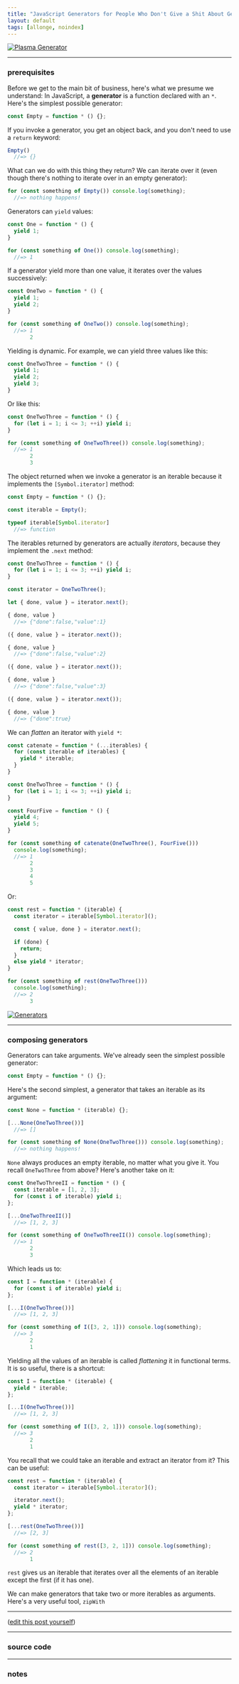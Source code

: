 ```yaml
---
title: "JavaScript Generators for People Who Don't Give a Shit About GettingStuffDone™"
layout: default
tags: [allonge, noindex]
---
```


[![Plasma Generator](/assets/images/plasma-generator.jpg)](https://www.flickr.com/photos/willfolsom/6951127040)

---

### prerequisites

Before we get to the main bit of business, here's what we presume we understand: In JavaScript, a **generator** is a function declared with an `*`. Here's the simplest possible generator:

```javascript
const Empty = function * () {};
```

If you invoke a generator, you get an object back, and you don't need to use a `return` keyword:

```javascript
Empty()
  //=> {}
```

What can we do with this thing they return? We can iterate over it (even though there's nothing to iterate over in an empty generator):

```javascript
for (const something of Empty()) console.log(something);
  //=> nothing happens!
```
Generators can `yield` values:

```javascript
const One = function * () {
  yield 1;
}

for (const something of One()) console.log(something);
  //=> 1
```

If a generator yield more than one value, it iterates over the values successively:

```javascript
const OneTwo = function * () {
  yield 1;
  yield 2;
}

for (const something of OneTwo()) console.log(something);
  //=> 1
       2
```

Yielding is dynamic. For example, we can yield three values like this:

```javascript
const OneTwoThree = function * () {
  yield 1;
  yield 2;
  yield 3;
}
```

Or like this:

```javascript
const OneTwoThree = function * () {
  for (let i = 1; i <= 3; ++i) yield i;
}

for (const something of OneTwoThree()) console.log(something);
  //=> 1
       2
       3
```

The object returned when we invoke a generator is an iterable because it implements the `[Symbol.iterator]` method:

```javascript
const Empty = function * () {};

const iterable = Empty();

typeof iterable[Symbol.iterator]
  //=> function
```

The iterables returned by generators are actually *iterators*, because they implement the `.next` method:

```javascript
const OneTwoThree = function * () {
  for (let i = 1; i <= 3; ++i) yield i;
}

const iterator = OneTwoThree();

let { done, value } = iterator.next();

{ done, value }
  //=> {"done":false,"value":1}

({ done, value } = iterator.next());

{ done, value }
  //=> {"done":false,"value":2}

({ done, value } = iterator.next());

{ done, value }
  //=> {"done":false,"value":3}

({ done, value } = iterator.next());

{ done, value }
  //=> {"done":true}
```

We can *flatten* an iterator with `yield *`:

```javascript
const catenate = function * (...iterables) {
  for (const iterable of iterables) {
    yield * iterable;
  }
}

const OneTwoThree = function * () {
  for (let i = 1; i <= 3; ++i) yield i;
}

const FourFive = function * () {
  yield 4;
  yield 5;
}

for (const something of catenate(OneTwoThree(), FourFive()))
  console.log(something);
  //=> 1
       2
       3
       4
       5
```

Or:

```javascript
const rest = function * (iterable) {
  const iterator = iterable[Symbol.iterator]();

  const { value, done } = iterator.next();

  if (done) {
    return;
  }
  else yield * iterator;
}

for (const something of rest(OneTwoThree()))
  console.log(something);
  //=> 2
       3
```

[![Generators](/assets/images/generators.jpg)](https://www.flickr.com/photos/zabowski/2633434038)

---

### composing generators

Generators can take arguments. We've already seen the simplest possible generator:

```javascript
const Empty = function * () {};
```

Here's the second simplest, a generator that takes an iterable as its argument:

```javascript
const None = function * (iterable) {};

[...None(OneTwoThree())]
  //=> []

for (const something of None(OneTwoThree())) console.log(something);
  //=> nothing happens!
```

`None` always produces an empty iterable, no matter what you give it. You recall `OneTwoThree` from above? Here's another take on it:

```javascript
const OneTwoThreeII = function * () {
  const iterable = [1, 2, 3];
  for (const i of iterable) yield i;
};

[...OneTwoThreeII()]
  //=> [1, 2, 3]

for (const something of OneTwoThreeII()) console.log(something);
  //=> 1
       2
       3
```

Which leads us to:

```javascript
const I = function * (iterable) {
  for (const i of iterable) yield i;
};

[...I(OneTwoThree())]
  //=> [1, 2, 3]

for (const something of I([3, 2, 1])) console.log(something);
  //=> 3
       2
       1
```

Yielding all the values of an iterable is called *flattening* it in functional terms. It is so useful, there is a shortcut:

```javascript
const I = function * (iterable) {
  yield * iterable;
};

[...I(OneTwoThree())]
  //=> [1, 2, 3]

for (const something of I([3, 2, 1])) console.log(something);
  //=> 3
       2
       1
```

You recall that we could take an iterable and extract an iterator from it? This can be useful:

```javascript
const rest = function * (iterable) {
  const iterator = iterable[Symbol.iterator]();

  iterator.next();
  yield * iterator;
};

[...rest(OneTwoThree())]
  //=> [2, 3]

for (const something of rest([3, 2, 1])) console.log(something);
  //=> 2
       1
```

`rest` gives us an iterable that iterates over all the elements of an iterable except the first (if it has one).

We can make generators that take two or more iterables as arguments. Here's a very useful tool, `zipWith`


---

([edit this post yourself](https://github.com/raganwald/raganwald.github.com/edit/master/_posts/2016-05-07-javascript-generators-for-people-who-dont-give-a-shit-about-getting-stuff-done.md))

---

### source code

<script src="https://gist.github.com/raganwald/78b086166c0712b49e5160edca5ebadd.js"></script>

---

### notes
